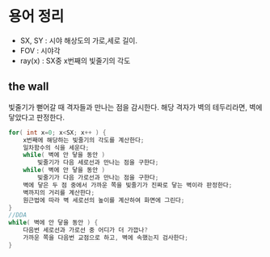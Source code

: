 # 용어 정리

- SX, SY	:  시야 해상도의 가로,세로 길이.
- FOV		:  시야각
- ray(x)	: SX중 x번째의 빛줄기의 각도

## the wall

빛줄기가 뻗어갈 때 격자들과 만나는 점을 감시한다.
해당 격자가 벽의 테두리라면, 벽에 닿았다고 판정한다.

```C
for( int x=0; x<SX; x++ ) {
    x번째에 해당하는 빛줄기의 각도를 계산한다;
    일차함수의 식을 세운다;
    while( 벽에 안 닿을 동안 )
        빛줄기가 다음 세로선과 만나는 점을 구한다;
    while( 벽에 안 닿을 동안 )
        빛줄기가 다음 가로선과 만나는 점을 구한다;
    벽에 닿은 두 점 중에서 가까운 쪽을 빛줄기가 진짜로 닿는 벽이라 판정한다;
    벽까지의 거리를 계산한다;
    원근법에 따라 벽 세로선의 높이를 계산하여 화면에 그린다;
}
//DDA
while( 벽에 안 닿을 동안 ) {
	다음번 세로선과 가로선 중 어디가 더 가깝나?
	가까운 쪽을 다음번 교점으로 하고, 벽에 속했는지 검사한다;
}
```